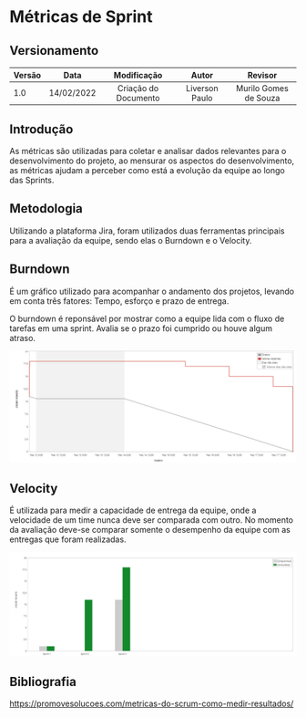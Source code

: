 # Métricas de Sprint

## Versionamento

| Versão |    Data    |       Modificação        |       Autor        |        Revisor        |
| ------ | :--------: | :----------------------: | :----------------: | :-------------------: |
| 1.0    | 14/02/2022 |   Criação do Documento   | Liverson Paulo | Murilo Gomes de Souza |

## Introdução

As métricas são utilizadas para coletar e analisar dados relevantes para o desenvolvimento do projeto, ao mensurar os aspectos do desenvolvimento, as métricas ajudam a perceber como está a evolução da equipe ao longo das Sprints.

## Metodologia

Utilizando a plataforma Jira, foram utilizados duas ferramentas principais para a avaliação da equipe, sendo elas o Burndown e o Velocity.

## Burndown

É um gráfico utilizado para acompanhar o andamento dos projetos, levando em conta três fatores: Tempo, esforço e prazo de entrega.

O burndown é reponsável por mostrar como a equipe lida com o fluxo de tarefas em uma sprint. Avalia se o prazo foi cumprido ou houve algum atraso.

![](./../../../assets/images/burndown.png)

## Velocity

É utilizada para medir a capacidade de entrega da equipe, onde a velocidade de um time nunca deve ser comparada com outro. No momento da avaliação deve-se comparar somente o desempenho da equipe com as entregas que foram realizadas.

![](./../../../assets/images/velocity.png)

## Bibliografia

https://promovesolucoes.com/metricas-do-scrum-como-medir-resultados/